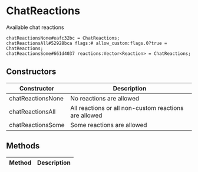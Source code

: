 # ChatReactions
Available chat reactions

```
chatReactionsNone#eafc32bc = ChatReactions;
chatReactionsAll#52928bca flags:# allow_custom:flags.0?true = ChatReactions;
chatReactionsSome#661d4037 reactions:Vector<Reaction> = ChatReactions;
```

## Constructors
| Constructor | Description |
| ---- | ----------- |
| chatReactionsNone | No reactions are allowed |
| chatReactionsAll | All reactions or all non-custom reactions are allowed |
| chatReactionsSome | Some reactions are allowed |


## Methods
| Method | Description |
| ---- | ----------- |


